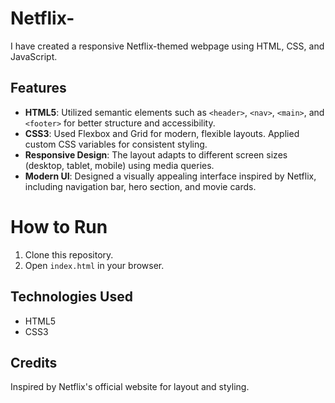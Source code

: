 # Netflix-

I have created a responsive Netflix-themed webpage using HTML, CSS, and JavaScript.

## Features

- **HTML5**: Utilized semantic elements such as `<header>`, `<nav>`, `<main>`, and `<footer>` for better structure and accessibility.
- **CSS3**: Used Flexbox and Grid for modern, flexible layouts. Applied custom CSS variables for consistent styling.
- **Responsive Design**: The layout adapts to different screen sizes (desktop, tablet, mobile) using media queries.
- **Modern UI**: Designed a visually appealing interface inspired by Netflix, including navigation bar, hero section, and movie cards.

# How to Run

1. Clone this repository.
2. Open `index.html` in your browser.

## Technologies Used

- HTML5
- CSS3

## Credits

Inspired by Netflix's official website for layout and styling.
